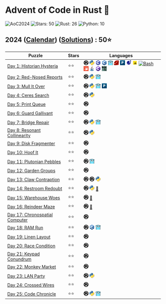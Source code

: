 # Advent of Code in Rust 🦀

![AoC2024](https://img.shields.io/badge/Advent_of_Code-2024-8A2BE2)
![Stars: 50](https://img.shields.io/badge/Stars-50⭐-blue)
![Rust: 26](https://img.shields.io/badge/Rust-26-cyan?logo=Rust)
![Python: 10](https://img.shields.io/badge/Python-10-cyan?logo=Python)

## 2024 ([Calendar](https://adventofcode.com/2024)) ([Solutions](./)) : 50⭐

Puzzle                                                                 | Stars | Languages
---------------------------------------------------------------------- | ----- | -----------
[Day 1: Historian Hysteria](https://adventofcode.com/2024/day/1)       | ⭐⭐  | [![Rust](../../scripts/assets/rust.png)](day1/day1.rs) [![Python](../../scripts/assets/python.png)](day1/day1.py) [![C](../../scripts/assets/c.png)](day1/day1.c) [![C++](../../scripts/assets/cpp.png)](day1/day1.cpp) [![Go](../../scripts/assets/go.png)](day1/day1.go) [![Ruby](../../scripts/assets/ruby.png)](day1/day1.rb) [![Perl](../../scripts/assets/perl.png)](day1/day1.pl) [![Lua](../../scripts/assets/lua.png)](day1/day1.lua) [![JS](../../scripts/assets/javascript.png)](day1/day1.js) [![Bash](../../scripts/assets/bash.png)](day1/day1.sh) [![Swift](../../scripts/assets/swift.png)](day1/day1.swift) [![Java](../../scripts/assets/java.png)](day1/day1.java) [![C#](../../scripts/assets/csharp.png)](day1/day1.cs) [![SQLite](../../scripts/assets/sqlite.png)](day1/day1.sql)
[Day 2: Red-Nosed Reports](https://adventofcode.com/2024/day/2)        | ⭐⭐  | [![Rust](../../scripts/assets/rust.png)](day2/day2.rs) [![Python](../../scripts/assets/python.png)](day2/day2.py) [![Go](../../scripts/assets/go.png)](day2/day2.go)
[Day 3: Mull It Over](https://adventofcode.com/2024/day/3)             | ⭐⭐  | [![Rust](../../scripts/assets/rust.png)](day3/day3.rs) [![Python](../../scripts/assets/python.png)](day3/day3.py) [![Go](../../scripts/assets/go.png)](day3/day3.go) [![Perl](../../scripts/assets/perl.png)](day3/day3.pl)
[Day 4: Ceres Search](https://adventofcode.com/2024/day/4)             | ⭐⭐  | [![Rust](../../scripts/assets/rust.png)](day4/day4.rs) [![Python](../../scripts/assets/python.png)](day4/day4.py)
[Day 5: Print Queue](https://adventofcode.com/2024/day/5)              | ⭐⭐  | [![Rust](../../scripts/assets/rust.png)](day5/day5.rs)
[Day 6: Guard Gallivant](https://adventofcode.com/2024/day/6)          | ⭐⭐  | [![Rust](../../scripts/assets/rust.png)](day6/day6.rs)
[Day 7: Bridge Repair](https://adventofcode.com/2024/day/7)            | ⭐⭐  | [![Rust](../../scripts/assets/rust.png)](day7/day7.rs) [![Python](../../scripts/assets/python.png)](day7/day7.py) [![Go](../../scripts/assets/go.png)](day7/day7.go)
[Day 8: Resonant Collinearity](https://adventofcode.com/2024/day/8)    | ⭐⭐  | [![Rust](../../scripts/assets/rust.png)](day8/day8.rs) [![Python](../../scripts/assets/python.png)](day8/day8.py)
[Day 9: Disk Fragmenter](https://adventofcode.com/2024/day/9)          | ⭐⭐  | [![Rust](../../scripts/assets/rust.png)](day9/day9.rs)
[Day 10: Hoof It](https://adventofcode.com/2024/day/10)                | ⭐⭐  | [![Rust](../../scripts/assets/rust.png)](day10/day10.rs)
[Day 11: Plutonian Pebbles](https://adventofcode.com/2024/day/11)      | ⭐⭐  | [![Rust](../../scripts/assets/rust.png)](day11/day11.rs) [![Go](../../scripts/assets/go.png)](day11/day11.go)
[Day 12: Garden Groups](https://adventofcode.com/2024/day/12)          | ⭐⭐  | [![Rust](../../scripts/assets/rust.png)](day12/day12.rs)
[Day 13: Claw Contraption](https://adventofcode.com/2024/day/13)       | ⭐⭐  | [![Rust](../../scripts/assets/rust.png)](day13/day13.rs) [![Rust](../../scripts/assets/rust.png)](day13_z3/day13_z3.rs) [![Python](../../scripts/assets/python.png)](day13_z3/day13.py)
[Day 14: Restroom Redoubt](https://adventofcode.com/2024/day/14)       | ⭐⭐  | [![Rust](../../scripts/assets/rust.png)](day14/day14.rs) [![Python](../../scripts/assets/python.png)](day14/day14.py) [🎁](day14/README.md)
[Day 15: Warehouse Woes](https://adventofcode.com/2024/day/15)         | ⭐⭐  | [![Rust](../../scripts/assets/rust.png)](day15/day15.rs) [🎁](day15/README.md)
[Day 16: Reindeer Maze](https://adventofcode.com/2024/day/16)          | ⭐⭐  | [![Rust](../../scripts/assets/rust.png)](day16/day16.rs) [🎁](day16/README.md)
[Day 17: Chronospatial Computer](https://adventofcode.com/2024/day/17) | ⭐⭐  | [![Rust](../../scripts/assets/rust.png)](day17/day17.rs)
[Day 18: RAM Run](https://adventofcode.com/2024/day/18)                | ⭐⭐  | [![Rust](../../scripts/assets/rust.png)](day18/day18.rs) [![C++](../../scripts/assets/cpp.png)](day18/day18.cpp) [![Go](../../scripts/assets/go.png)](day18/day18.go)
[Day 19: Linen Layout](https://adventofcode.com/2024/day/19)           | ⭐⭐  | [![Rust](../../scripts/assets/rust.png)](day19/day19.rs)
[Day 20: Race Condition](https://adventofcode.com/2024/day/20)         | ⭐⭐  | [![Rust](../../scripts/assets/rust.png)](day20/day20.rs)
[Day 21: Keypad Conundrum](https://adventofcode.com/2024/day/21)       | ⭐⭐  | [![Rust](../../scripts/assets/rust.png)](day21/day21.rs)
[Day 22: Monkey Market](https://adventofcode.com/2024/day/22)          | ⭐⭐  | [![Rust](../../scripts/assets/rust.png)](day22/day22.rs)
[Day 23: LAN Party](https://adventofcode.com/2024/day/23)              | ⭐⭐  | [![Rust](../../scripts/assets/rust.png)](day23/day23.rs) [![Python](../../scripts/assets/python.png)](day23/day23.py)
[Day 24: Crossed Wires](https://adventofcode.com/2024/day/24)          | ⭐⭐  | [![Rust](../../scripts/assets/rust.png)](day24/day24.rs)
[Day 25: Code Chronicle](https://adventofcode.com/2024/day/25)         | ⭐⭐  | [![Rust](../../scripts/assets/rust.png)](day25/day25.rs) [![Python](../../scripts/assets/python.png)](day25/day25.py) [![Go](../../scripts/assets/go.png)](day25/day25.go)

